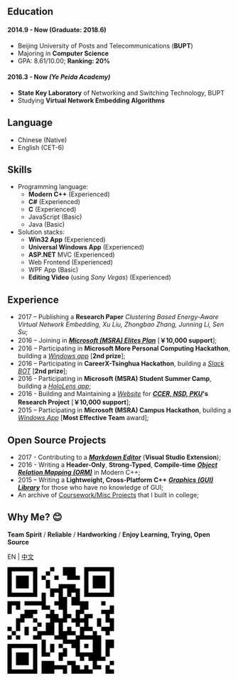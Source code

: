 ﻿<aboutSec>

## Education

#### 2014.9 - Now (Graduate: 2018.6)

- Beijing University of Posts and Telecommunications (**BUPT**)
- Majoring in **Computer Science**
- GPA: 8.61/10.00; **Ranking: 20%**

#### 2016.3 - Now *(Ye Peida Academy)*

- **State Key Laboratory** of Networking and Switching Technology, BUPT
- Studying **Virtual Network Embedding Algorithms**

## Language

- Chinese (Native)
- English (CET-6)

## Skills

- Programming language:
  - **Modern C++** (Experienced)
  - **C#** (Experienced)
  - **C** (Experienced)
  - JavaScript (Basic)
  - Java (Basic)
- Solution stacks:
  - **Win32 App** (Experienced)
  - **Universal Windows App** (Experienced)
  - **ASP.NET** MVC (Experienced)
  - Web Frontend (Experienced)
  - WPF App (Basic)
  - **Editing Video** (using *Sony Vegas*) (Experienced)

## Experience

- 2017 – Publishing a **Research Paper**
  *Clustering Based Energy-Aware Virtual Network Embedding, Xu Liu, Zhongbao Zhang, Junning Li, Sen Su*;
- 2016 – Joining in
  **_[Microsoft (MSRA) Elites Plan](https://studentclub.msra.cn/project/97)_**
  [**￥10,000 support**];
- 2016 – Participating in **Microsoft More Personal Computing Hackathon**,
  building a *[Windows app](https://github.com/BOT-Man-JL/Better-Kids)*
  [**2nd prize**];
- 2016 – Participating in **CareerX-Tsinghua Hackathon**,
  building a *[Slack BOT](https://github.com/xinhuaRadioLAB/HackerX_slive)*
  [**2nd prize**];
- 2016 - Participating in **Microsoft (MSRA) Student Summer Camp**,
  building a *[HoloLens app](https://github.com/BOT-Man-JL/IOT-Holo-Assistant)*;
- 2016 - Building and Maintaining a *[Website](https://github.com/ZhangYuef/Survey_Platform_ccer)*
  for **_[CCER, NSD, PKU](http://ccer.nsd.edu.cn)_'s Research Project**
  [**￥10,000 support**];
- 2015 – Participating in **Microsoft (MSRA) Campus Hackathon**, building a
  *[Windows App](https://www.microsoft.com/store/apps/Random%20Master/9NBLGGH6HCP7)*
  [**Most Effective Team** award];

## Open Source Projects

- 2017 - Contributing to a **_[Markdown Editor](https://github.com/madskristensen/MarkdownEditor)_** (**Visual Studio Extension**);
- 2016 - Writing a **Header-Only**, **Strong-Typed**, **Compile-time**
  **_[Object Relation Mapping (ORM)](https://github.com/BOT-Man-JL/ORM-Lite)_** in Modern C++;
- 2015 – Writing a **Lightweight, Cross-Platform C++**
  **_[Graphics (GUI) Library](https://github.com/BOT-Man-JL/EggAche-GL)_**
  for those who have no knowledge of GUI;
- An archive of [Coursework/Misc Projects](https://github.com/BOT-Man-JL/BUPT-Projects)
  that I built in college;

## Why Me? 😊

**Team Spirit** / **Reliable** / **Hardworking** /
**Enjoy Learning, Trying, Open Source**

</aboutSec>

<langSec>

EN | [中文](?lang=zh)

</langSec>

<qrCodeSec>

![QRCode](qrCode.svg)

</qrCodeSec>